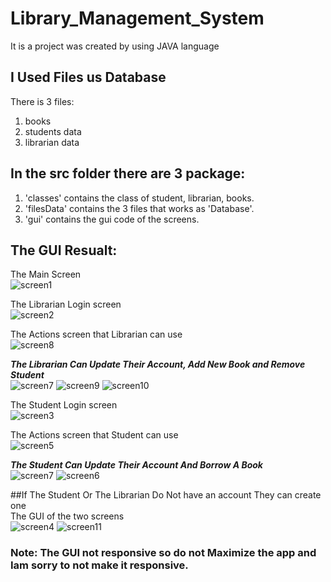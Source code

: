 # Library_Management_System
It is a project was created by using JAVA language  

## I Used Files us Database  
There is 3 files:  
1) books  
2) students data
3) librarian data  

## In the src folder there are 3 package:  
1) 'classes' contains the class of student, librarian, books.  
2) 'filesData' contains the 3 files that works as 'Database'.  
3) 'gui' contains the gui code of the screens.  

## The GUI Resualt:  

The Main Screen  
![screen1](https://user-images.githubusercontent.com/74355967/225937947-439387c7-bfb3-4304-80a2-894d573f7162.png)  

The Librarian Login screen  
![screen2](https://user-images.githubusercontent.com/74355967/225938239-d0b384a6-a5d0-493f-9009-733c558e008d.png)  

The Actions screen that Librarian can use  
![screen8](https://user-images.githubusercontent.com/74355967/225938606-0ef5a55e-086c-4548-850e-aacb46266f7a.png)

***The Librarian Can Update Their Account, Add New Book and Remove Student***  
![screen7](https://user-images.githubusercontent.com/74355967/225939121-188c7303-09a6-492c-b242-4409364dff0f.png)
![screen9](https://user-images.githubusercontent.com/74355967/225939164-4a250182-0132-4f56-9fa0-6177c9fc7b1a.png)
![screen10](https://user-images.githubusercontent.com/74355967/225939544-a2825d1b-4433-42f9-8246-d1cc8909482e.png)  

The Student Login screen  
![screen3](https://user-images.githubusercontent.com/74355967/225939795-a92227cc-c83b-48dd-8e87-217264a9cd58.png)  

The Actions screen that Student can use  
![screen5](https://user-images.githubusercontent.com/74355967/225940326-bd00e65d-6e80-493e-b569-1f07ebe8180b.png)  

***The Student Can Update Their Account And Borrow A Book***  
![screen7](https://user-images.githubusercontent.com/74355967/225940484-8b01083f-87cc-4336-b320-1b5c46cf2810.png)
![screen6](https://user-images.githubusercontent.com/74355967/225940560-009cae45-1198-4d6b-bede-4a41ba263301.png)

##If The Student Or The Librarian Do Not have an account They can create one  
The GUI of the two screens   
![screen4](https://user-images.githubusercontent.com/74355967/225940861-ac692803-708a-47a0-af47-16c794d241a9.png)
![screen11](https://user-images.githubusercontent.com/74355967/225941153-4887f7aa-ee28-4c06-8ead-f5c9e11572be.png)

### Note: The GUI not responsive so do not Maximize the app and Iam sorry to not make it responsive.  
